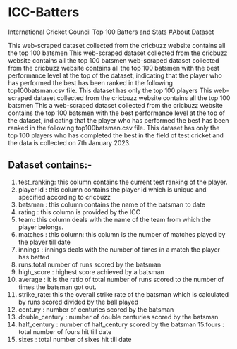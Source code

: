 # ICC-Batters
International Cricket Council Top 100 Batters and Stats
#About Dataset

This web-scraped dataset collected from the cricbuzz website contains all the top 100 batsmen This web-scraped dataset collected from the cricbuzz website contains all the top 100 batsmen web-scraped dataset collected from the cricbuzz website contains all the top 100 batsmen with the best performance level at the top of the dataset, indicating that the player who has performed the best has been ranked in the following top100batsman.csv file. This dataset has only the top 100 players This web-scraped dataset collected from the cricbuzz website contains all the top 100 batsmen This a web-scraped dataset collected from the cricbuzz website contains the top 100 batsmen with the best performance level at the top of the dataset, indicating that the player who has performed the best has been ranked in the following top100batsman.csv file. This dataset has only the top 100 players who has completed the best in the field of test cricket and the data is collected on 7th January 2023.

## Dataset contains:-
1. test_ranking: this column contains the current test ranking of the player.
2. player id : this column contains the player id which is unique and specified according to cricbuzz
3. batsman : this column contains the name of the batsman to date
4. rating : this column is provided by the ICC
5. team: this column deals with the name of the team from which the player belongs.
6. matches : this column: this column is the number of matches played by the player till date
7. innings : innings deals with the number of times in a match the player has batted
8. runs:total number of runs scored by the batsman
9. high_score : highest score achieved by a batsman
10. average : it is the ratio of total number of runs scored to the number of times the batsman got out.
11. strike_rate: this the overall strike rate of the batsman which is calculated by runs scored divided by the ball played
12. century : number of centuries scored by the batsman
13. double_century : number of double centuries scored by the batsman
14. half_century : number of half_century scored by the batsman
15.fours : total number of fours hit till date
16. sixes : total number of sixes hit till date
